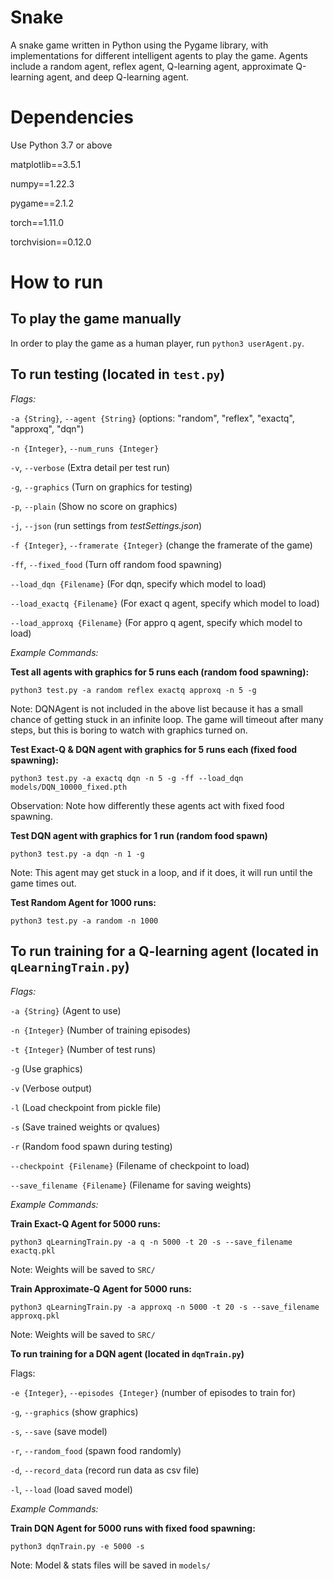 # Snake
A snake game written in Python using the Pygame library, with implementations for different intelligent agents to play the game. Agents include a random agent, reflex agent, Q-learning agent, approximate Q-learning agent, and deep Q-learning agent.

# Dependencies
Use Python 3.7 or above

matplotlib==3.5.1

numpy==1.22.3

pygame==2.1.2

torch==1.11.0

torchvision==0.12.0

# How to run
## To play the game manually
In order to play the game as a human player, run `python3 userAgent.py`.

## To run testing (located in `test.py`)

_Flags:_

`-a {String}`, `--agent {String}` (options: "random", "reflex", "exactq", "approxq", "dqn")

`-n {Integer}`, `--num_runs {Integer}`

`-v`, `--verbose` (Extra detail per test run)

`-g`, `--graphics` (Turn on graphics for testing)

`-p`, `--plain` (Show no score on graphics)

`-j`, `--json` (run settings from _testSettings.json_)

`-f {Integer}`, `--framerate {Integer}` (change the framerate of the game)

`-ff`, `--fixed_food` (Turn off random food spawning)

`--load_dqn {Filename}` (For dqn, specify which model to load)

`--load_exactq {Filename}` (For exact q agent, specify which model to load)

`--load_approxq {Filename}` (For appro q agent, specify which model to load)

_Example Commands:_

**Test all agents with graphics for 5 runs each (random food spawning):**

`python3 test.py -a random reflex exactq approxq -n 5 -g`

Note: DQNAgent is not included in the above list because it has a small chance of getting stuck in an infinite loop.
The game will timeout after many steps, but this is boring to watch with graphics turned on.

**Test Exact-Q & DQN agent with graphics for 5 runs each (fixed food spawning):**

`python3 test.py -a exactq dqn -n 5 -g -ff --load_dqn models/DQN_10000_fixed.pth`

Observation: Note how differently these agents act with fixed food spawning.

**Test DQN agent with graphics for 1 run (random food spawn)**

`python3 test.py -a dqn -n 1 -g`

Note: This agent may get stuck in a loop, and if it does, it will run until the game times out.

**Test Random Agent for 1000 runs:**

`python3 test.py -a random -n 1000`

## To run training for a Q-learning agent (located in `qLearningTrain.py`)

_Flags:_

`-a {String}` (Agent to use)

`-n {Integer}` (Number of training episodes)

`-t {Integer}` (Number of test runs)

`-g` (Use graphics)

`-v` (Verbose output)

`-l` (Load checkpoint from pickle file)

`-s` (Save trained weights or qvalues)

`-r` (Random food spawn during testing)

`--checkpoint {Filename}` (Filename of checkpoint to load)

`--save_filename {Filename}` (Filename for saving weights)

_Example Commands:_

**Train Exact-Q Agent for 5000 runs:**

`python3 qLearningTrain.py -a q -n 5000 -t 20 -s --save_filename exactq.pkl`

Note: Weights will be saved to `SRC/`

**Train Approximate-Q Agent for 5000 runs:**

`python3 qLearningTrain.py -a approxq -n 5000 -t 20 -s --save_filename approxq.pkl`

Note: Weights will be saved to `SRC/`

**To run training for a DQN agent (located in `dqnTrain.py`)**

Flags:

`-e {Integer}`, `--episodes {Integer}` (number of episodes to train for)

`-g`, `--graphics` (show graphics)

`-s`, `--save` (save model)

`-r`, `--random_food` (spawn food randomly)

`-d`, `--record_data` (record run data as csv file)

`-l`, `--load` (load saved model)

_Example Commands:_

**Train DQN Agent for 5000 runs with fixed food spawning:**

`python3 dqnTrain.py -e 5000 -s`

Note: Model & stats files will be saved in `models/`

